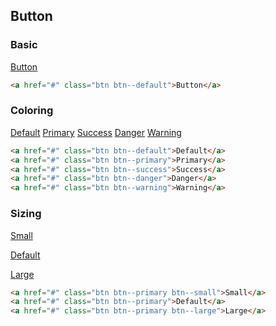 <h2 id="button">Button</h2>

### Basic

<div class="docs-example">
  <a href="#" class="btn btn--default">Button</a>
</div>

```html
<a href="#" class="btn btn--default">Button</a>
```

### Coloring

<div class="docs-example">
  <a href="#" class="btn btn--default">Default</a>
  <a href="#" class="btn btn--primary">Primary</a>
  <a href="#" class="btn btn--success">Success</a>
  <a href="#" class="btn btn--danger">Danger</a>
  <a href="#" class="btn btn--warning">Warning</a>
</div>

```html
<a href="#" class="btn btn--default">Default</a>
<a href="#" class="btn btn--primary">Primary</a>
<a href="#" class="btn btn--success">Success</a>
<a href="#" class="btn btn--danger">Danger</a>
<a href="#" class="btn btn--warning">Warning</a>
```

### Sizing

<div class="docs-example">
  <p>
    <a href="#" class="btn btn--primary btn--small">Small</a>
  </p>
  <p>
    <a href="#" class="btn btn--primary">Default</a>
  </p>
  <p>
  <a href="#" class="btn btn--primary btn--large">Large</a>
  </p>
</div>

```html
<a href="#" class="btn btn--primary btn--small">Small</a>
<a href="#" class="btn btn--primary">Default</a>
<a href="#" class="btn btn--primary btn--large">Large</a>
```
